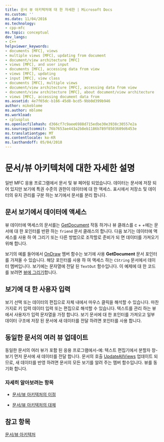 ```yaml
---
title: 문서 뷰 아키텍처에 대 한 자세한 | Microsoft Docs
ms.custom: ''
ms.date: 11/04/2016
ms.technology:
- cpp-mfc
ms.topic: conceptual
dev_langs:
- C++
helpviewer_keywords:
- documents [MFC], views
- multiple views [MFC], updating from document
- document/view architecture [MFC]
- views [MFC], and user input
- documents [MFC], accessing data from view
- views [MFC], updating
- input [MFC], view class
- documents [MFC], multiple views
- document/view architecture [MFC], accessing data from view
- document/view architecture [MFC], about document/view architecture
- views [MFC], accessing document data from
ms.assetid: 4e7f65dc-b166-45d8-bcd5-9bb0d399b946
author: mikeblome
ms.author: mblome
ms.workload:
- cplusplus
ms.openlocfilehash: d366cf7c9aee6988d715edbe30e3938c30557e2a
ms.sourcegitcommit: 76b7653ae443a2b8eb1186b789f8503609d6453e
ms.translationtype: MT
ms.contentlocale: ko-KR
ms.lasthandoff: 05/04/2018
---
```

# <a name="a-portrait-of-the-documentview-architecture"></a>문서/뷰 아키텍처에 대한 자세한 설명
일반 MFC 응용 프로그램에서 문서 및 뷰 페어링 되었습니다. 데이터는 문서에 저장 되어 있지만 보기에 특권 수준의 권한이 데이터에 대 한 액세스. 표시에서 저장소 및 데이터의 유지 관리를 구분 하는 보기에서 문서를 분리 합니다.  
  
## <a name="gaining-access-to-document-data-from-the-view"></a>문서 보기에서 데이터에 액세스  
 뷰 데이터에 액세스의 문서를는 [GetDocument](../mfc/reference/cview-class.md#getdocument) 작동 하거나 뷰 클래스를 c + +에는 문서에 대 한 포인터를 반환 하는 `friend` 문서 클래스의 합니다. 다음 보기는 데이터에 액세스를 사용 하 여 그리기 또는 다른 방법으로 조작할로 준비가 되 면 데이터를 가져오기 위해 합니다.  
  
 보기의 예를 들어에서 [OnDraw](../mfc/reference/cview-class.md#ondraw) 멤버 함수는 보기에 사용 **GetDocument** 문서 포인터를 가져올 수 있습니다. 해당 포인터를 사용 하 여 액세스 하는 `CString` 문서에서 데이터 멤버입니다. 보기에는 문자열에 전달 된 `TextOut` 함수입니다. 이 예제에 대 한 코드를 보려면 [뷰에 그리기](../mfc/drawing-in-a-view.md)합니다.  
  
## <a name="user-input-to-the-view"></a>보기에 대 한 사용자 입력  
 보기 선택 또는 데이터의 편집으로 자체 내에서 마우스 클릭을 해석할 수 있습니다. 마찬가지로 키 입력 데이터 입력 또는 편집으로 해석할 수 있습니다. 텍스트를 관리 하는 뷰에서 사용자가 입력 문자열을 가정 합니다. 보기 문서에 대 한 포인터를 가져오고 일부 데이터 구조에 저장 된 문서에 새 데이터를 전달 하려면 포인터를 사용 합니다.  
  
## <a name="updating-multiple-views-of-the-same-document"></a>동일한 문서의 여러 뷰 업데이트  
 동일한 문서의 여러 뷰가 포함 된 응용 프로그램에서-예: 텍스트 편집기에서 분할자 창-보기 먼저 문서에 새 데이터를 전달 합니다. 문서의 호출 [UpdateAllViews](../mfc/reference/cdocument-class.md#updateallviews) 업데이트 되므로, 새 데이터를 반영 하려면 문서의 모든 보기를 알려 주는 멤버 함수입니다. 뷰를 동기화 합니다.  
  
### <a name="what-do-you-want-to-know-more-about"></a>자세히 알아보려는 항목  
  
-   [문서/뷰 아키텍처의 이점](../mfc/advantages-of-the-document-view-architecture.md)  
  
-   [문서/뷰 아키텍처의 대체](../mfc/alternatives-to-the-document-view-architecture.md)  
  
## <a name="see-also"></a>참고 항목  
 [문서/뷰 아키텍처](../mfc/document-view-architecture.md)

